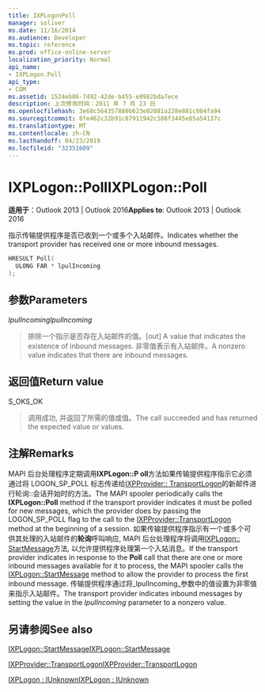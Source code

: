 ```yaml
---
title: IXPLogonPoll
manager: soliver
ms.date: 11/16/2014
ms.audience: Developer
ms.topic: reference
ms.prod: office-online-server
localization_priority: Normal
api_name:
- IXPLogon.Poll
api_type:
- COM
ms.assetid: 1524eb06-7492-42de-b455-e0982bda7ece
description: 上次修改时间：2011 年 7 月 23 日
ms.openlocfilehash: 3e68c564357880b623e02081a228e881c084fa94
ms.sourcegitcommit: 8fe462c32b91c87911942c188f3445e85a54137c
ms.translationtype: MT
ms.contentlocale: zh-CN
ms.lasthandoff: 04/23/2019
ms.locfileid: "32351609"
---
```

# <a name="ixplogonpoll"></a><span data-ttu-id="81c57-103">IXPLogon::Poll</span><span class="sxs-lookup"><span data-stu-id="81c57-103">IXPLogon::Poll</span></span>

  
  
<span data-ttu-id="81c57-104">**适用于**：Outlook 2013 | Outlook 2016</span><span class="sxs-lookup"><span data-stu-id="81c57-104">**Applies to**: Outlook 2013 | Outlook 2016</span></span> 
  
<span data-ttu-id="81c57-105">指示传输提供程序是否已收到一个或多个入站邮件。</span><span class="sxs-lookup"><span data-stu-id="81c57-105">Indicates whether the transport provider has received one or more inbound messages.</span></span>
  
```cpp
HRESULT Poll(
  ULONG FAR * lpulIncoming
);
```

## <a name="parameters"></a><span data-ttu-id="81c57-106">参数</span><span class="sxs-lookup"><span data-stu-id="81c57-106">Parameters</span></span>

 <span data-ttu-id="81c57-107">_lpulIncoming_</span><span class="sxs-lookup"><span data-stu-id="81c57-107">_lpulIncoming_</span></span>
  
> <span data-ttu-id="81c57-108">排除一个指示是否存在入站邮件的值。</span><span class="sxs-lookup"><span data-stu-id="81c57-108">[out] A value that indicates the existence of inbound messages.</span></span> <span data-ttu-id="81c57-109">非零值表示有入站邮件。</span><span class="sxs-lookup"><span data-stu-id="81c57-109">A nonzero value indicates that there are inbound messages.</span></span>
    
## <a name="return-value"></a><span data-ttu-id="81c57-110">返回值</span><span class="sxs-lookup"><span data-stu-id="81c57-110">Return value</span></span>

<span data-ttu-id="81c57-111">S_OK</span><span class="sxs-lookup"><span data-stu-id="81c57-111">S_OK</span></span> 
  
> <span data-ttu-id="81c57-112">调用成功, 并返回了所需的值或值。</span><span class="sxs-lookup"><span data-stu-id="81c57-112">The call succeeded and has returned the expected value or values.</span></span>
    
## <a name="remarks"></a><span data-ttu-id="81c57-113">注解</span><span class="sxs-lookup"><span data-stu-id="81c57-113">Remarks</span></span>

<span data-ttu-id="81c57-114">MAPI 后台处理程序定期调用**IXPLogon::P oll**方法如果传输提供程序指示它必须通过将 LOGON_SP_POLL 标志传递给[IXPProvider:: TransportLogon](ixpprovider-transportlogon.md)的新邮件进行轮询::会话开始时的方法。</span><span class="sxs-lookup"><span data-stu-id="81c57-114">The MAPI spooler periodically calls the **IXPLogon::Poll** method if the transport provider indicates it must be polled for new messages, which the provider does by passing the LOGON_SP_POLL flag to the call to the [IXPProvider::TransportLogon](ixpprovider-transportlogon.md) method at the beginning of a session.</span></span> <span data-ttu-id="81c57-115">如果传输提供程序指示有一个或多个可供其处理的入站邮件的**轮询**呼叫响应, MAPI 后台处理程序将调用[IXPLogon:: StartMessage](ixplogon-startmessage.md)方法, 以允许提供程序处理第一个入站消息。</span><span class="sxs-lookup"><span data-stu-id="81c57-115">If the transport provider indicates in response to the **Poll** call that there are one or more inbound messages available for it to process, the MAPI spooler calls the [IXPLogon::StartMessage](ixplogon-startmessage.md) method to allow the provider to process the first inbound message.</span></span> <span data-ttu-id="81c57-116">传输提供程序通过将_lpulIncoming_参数中的值设置为非零值来指示入站邮件。</span><span class="sxs-lookup"><span data-stu-id="81c57-116">The transport provider indicates inbound messages by setting the value in the  _lpulIncoming_ parameter to a nonzero value.</span></span> 
  
## <a name="see-also"></a><span data-ttu-id="81c57-117">另请参阅</span><span class="sxs-lookup"><span data-stu-id="81c57-117">See also</span></span>



[<span data-ttu-id="81c57-118">IXPLogon::StartMessage</span><span class="sxs-lookup"><span data-stu-id="81c57-118">IXPLogon::StartMessage</span></span>](ixplogon-startmessage.md)
  
[<span data-ttu-id="81c57-119">IXPProvider::TransportLogon</span><span class="sxs-lookup"><span data-stu-id="81c57-119">IXPProvider::TransportLogon</span></span>](ixpprovider-transportlogon.md)
  
[<span data-ttu-id="81c57-120">IXPLogon : IUnknown</span><span class="sxs-lookup"><span data-stu-id="81c57-120">IXPLogon : IUnknown</span></span>](ixplogoniunknown.md)

